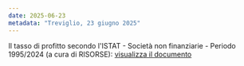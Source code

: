 ```yaml
---
date: 2025-06-23
metadata: "Treviglio, 23 giugno 2025"
---
```


Il tasso di profitto secondo l'ISTAT - Società non finanziarie - Periodo 1995/2024 (a cura di RISORSE): <a href="/assets/2025-06-23-tassi-profitto-istat-1995-2024.pdf" target="_blank">visualizza il documento</a>
